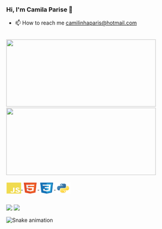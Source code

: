 <h3>Hi, I'm Camila Parise 👋</h3>

- 📫 How to reach me camilinhaparis@hotmail.com

##
<div>
  <a href="https://https://github.com/camilinhaparis">
  <img height="180em" img width="400em"src="https://github-readme-stats.vercel.app/api?username=camilinhaparis&show_icons=true&theme=dracula&include_all_commits=true&count_private=true"/>
  <img height="180em" img width="400em" src="https://github-readme-stats.vercel.app/api/top-langs/?username=camilinhaparis&layout=compact&langs_count=16&theme=dracula"/>
</div>
  <div style="display: inline_block"><br>
  <img align="center" alt="Mila-Js" height="30" width="40" src="https://raw.githubusercontent.com/devicons/devicon/master/icons/javascript/javascript-plain.svg">
  <img align="center" alt="Mila-HTML" height="30" width="40" src="https://raw.githubusercontent.com/devicons/devicon/master/icons/html5/html5-original.svg">
  <img align="center" alt="Mila-CSS" height="30" width="40" src="https://raw.githubusercontent.com/devicons/devicon/master/icons/css3/css3-original.svg">
  <img align="center" alt="Mila-Python" height="30" width="40" src="https://raw.githubusercontent.com/devicons/devicon/master/icons/python/python-original.svg">
    

 </div>
  
  ##
  
  <div> 
  <a href="https://instagram.com/camilinhaparis" target="_blank"><img src="https://img.shields.io/badge/-Instagram-%23E4405F?style=for-the-badge&logo=instagram&logoColor=white" target="_blank"></a>
 	<a href="https://www.linkedin.com/in/camila-paris-54692b90/" target="_blank"><img src="https://img.shields.io/badge/-LinkedIn-%230077B5?style=for-the-badge&logo=linkedin&logoColor=white" target="_blank"></a> 
 
  ![Snake animation](https://github.com/camilinhaparis/camilinhaparis/blob/output/github-contribution-grid-snake.svg)
 
</div>
